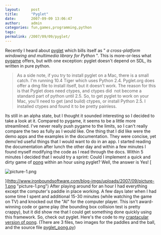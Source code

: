 ```yaml
---
layout:     post
title:      "Pyglet"
date:       2007-09-09 13:06:47
author:     admin
categories: fun,games,programming,python
tags:  
permalink: /2007/09/09/pyglet/
---
```

Recently I heard about [pyglet](http://www.pyglet.org/) which bills itself as " _a cross-platform windowing and multimedia library for Python_ ". This is more-or-less what [pygame](http://pygame.org/news.html) offers, but with one exception: pyglet doesn't depend on SDL, its written in pure python. 

> As a side note, if you try to install pyglet on a Mac, there is a small catch. I'm running 10.4 Tiger which uses Python 2.4. Pyglet.org does offer a dmg file to install itself, but it doesn't work. The reason for this is that Pyglet does need ctypes, and ctypes did  not become a standard part of python until 2.5. So, to get pyglet to work on your Mac, you'll need to get (and build) ctypes, or install Python 2.5. I installed ctypes and found it to be pretty painless.

Its still in an alpha state, but I thought it sounded interesting so I decided to take a look at it. Compared to pygame, it seems to be a little more streamlined. I've never really push pygame to the limits, so I can't really compare the two as fully as I would like. One thing that I did like were the demo apps and the examples in the documentation. They were concise, yet demo'ed useful things that I would want to do in an app. I started reading the documentation after lunch the other day and within a few minutes I found myself modifying the code as I read through the docs. Within 5 minutes I decided that I would try a sprint: Could I implement a quick and dirty game of [pong](http://en.wikipedia.org/wiki/Pong) within an hour using pyglet? Well, the answer is Yes! [

![picture-1.png](http://www.ironboundsoftware.com/blog-imgs/uploads/2007/09/picture-1.thumbnail.png)

](http://www.ironboundsoftware.com/blog-imgs/uploads/2007/09/picture-1.png "picture-1.png") After playing around for an hour I had everything except the computer's paddle in place working. A few days later when I had some time I spent and additional 15-30 minutes (while watching the game on TV) and knocked out the "AI" for the computer player. This isn't award-winning code or game play (the bounding box collision test is pretty crappy), but it did show me that I could get something done quickly using this framework. So, check out pyglet. Here's the code to my [craptacular version of pong](http://ironboundsoftware.googlecode.com/svn/trunk/misc/src/pyglet/). (There are 3 files, two images for the paddles and the ball, and the source file [pyglet_pong.py](http://ironboundsoftware.googlecode.com/svn/trunk/misc/src/pyglet/pyglet_pong.py))
